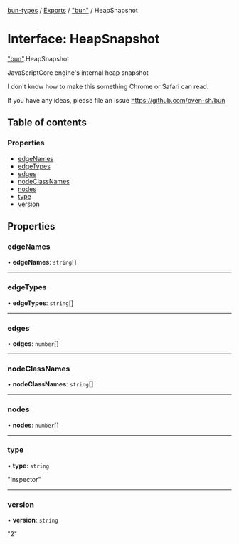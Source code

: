 [bun-types](https://github.com/oven-sh/bun-types/blob/master/api-docs/README.md) / [Exports](https://github.com/oven-sh/bun-types/blob/master/api-docs/modules.md) / ["bun"](https://github.com/oven-sh/bun-types/blob/master/api-docs/modules/bun_.md) / HeapSnapshot

# Interface: HeapSnapshot

["bun"](https://github.com/oven-sh/bun-types/blob/master/api-docs/modules/bun_.md).HeapSnapshot

JavaScriptCore engine's internal heap snapshot

I don't know how to make this something Chrome or Safari can read.

If you have any ideas, please file an issue https://github.com/oven-sh/bun

## Table of contents

### Properties

- [edgeNames](https://github.com/oven-sh/bun-types/blob/master/api-docs/interfaces/bun_.HeapSnapshot.md#edgenames)
- [edgeTypes](https://github.com/oven-sh/bun-types/blob/master/api-docs/interfaces/bun_.HeapSnapshot.md#edgetypes)
- [edges](https://github.com/oven-sh/bun-types/blob/master/api-docs/interfaces/bun_.HeapSnapshot.md#edges)
- [nodeClassNames](https://github.com/oven-sh/bun-types/blob/master/api-docs/interfaces/bun_.HeapSnapshot.md#nodeclassnames)
- [nodes](https://github.com/oven-sh/bun-types/blob/master/api-docs/interfaces/bun_.HeapSnapshot.md#nodes)
- [type](https://github.com/oven-sh/bun-types/blob/master/api-docs/interfaces/bun_.HeapSnapshot.md#type)
- [version](https://github.com/oven-sh/bun-types/blob/master/api-docs/interfaces/bun_.HeapSnapshot.md#version)

## Properties

### edgeNames

• **edgeNames**: `string`[]

___

### edgeTypes

• **edgeTypes**: `string`[]

___

### edges

• **edges**: `number`[]

___

### nodeClassNames

• **nodeClassNames**: `string`[]

___

### nodes

• **nodes**: `number`[]

___

### type

• **type**: `string`

"Inspector"

___

### version

• **version**: `string`

"2"
